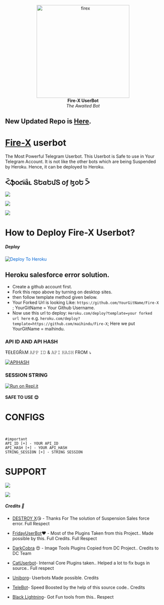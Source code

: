 <p align="center">
   
   <a href="https://github.com/TeamEviral/Fire-X">
      <img src="https://telegra.ph/file/4fd8dcd5319be4e025022.jpg" alt="firex", height="300px",width="300px">
   </a>
   <br>
   <b>Fire-X UserBot</b><br>
   <i>The Awaited Bot</i>
</p>
 
## New Updated Repo is [Here](https://github.com/noobadtiya/FIREXUSERBOT).
   
# [Fire-X](https://t.me/FireXUserBot) userbot

The Most Powerful Telegram Userbot.
This Userbot is Safe to use in Your Telegram Account.
It is not like the other bots which are being Suspended by Heroku. Hence, it can be deployed to Heroku.


## ᑈֆօƈɨǟʟ ՏԵɑԵմՏ օƒ ɮօԵ ᐵ 

<p align="left"><a href="https://github.com/noobadtiya/Fire-X/network/members"><img src="https://img.shields.io/github/forks/TeamEviral/Fire-X?label=Forks&logoColor=purple&style=social"></a><p align="left"><a href="https://github.com/TeamEviral/Fire-X/stargazers"><img src="https://img.shields.io/github/stars/TeamEviral/Fire-X?logoColor=red&style=social"></a><p align="left"><a href="https://github.com/TeamEviral/Fire-X"><img src="https://img.shields.io/github/last-commit/TeamEviral/Fire-X?logoColor=brown&style=plastic"></a>

# How to Deploy Fire-X Userbot?
   
##### Deploy
<a href="https://dashboard.heroku.com/new?button-url=https%3A%2F%2Fgithub.com%2Fmaihindu%2FfireX-&amp;template=https%3A%2F%2Fgithub.com%2Fmaihindu%2Ffirex-" rel="nofollow" style="background-color: initial; box-sizing: border-box; color: #0366d6; text-decoration-line: none;"><img alt="Deploy To Heroku" src="https://camo.githubusercontent.com/83b0e95b38892b49184e07ad572c94c8038323fb/68747470733a2f2f7777772e6865726f6b7563646e2e636f6d2f6465706c6f792f627574746f6e2e737667" style="border-style: none; box-sizing: initial; max-width: 100%;" /></a></div>

## Heroku salesforce error solution.
   - Create a github account first.
   - Fork this repo above by turning on desktop sites.
   - then follow template method given below.
   - Your Forked Url is looking Like: `https://github.com/YourGitName/Fire-X` ; YourGitName = Your Github Username.
   - Now use this url to deploy: `Heroku.com/deploy?template=your forked url here` e.g.  `heroku.com/deploy?template=https://github.com/maihindu/Fire-X`; Here we put YourGitName = maihindu.   


### API ID AND API HASH 
ŦEŁEGŘλM 
𝙰𝙿𝙿 𝙸𝙳 & 𝙰𝙿𝙸 𝙷𝙰𝚂𝙷 
FROM 
 ⤵
   </p><p align="centre"><a href="https://my.telegram.org"> <img src="https://img.shields.io/badge/via_WEBSITE-APP_ID API_HASH-blue?style=for-the-badge&logo=telegram" alt="APIHASH" /></a> 





### SESSION STRING 
<a href="https://replit.com/@Teameviral/Firex-1#main.py"><img alt="Run on Repl.it" src="https://camo.githubusercontent.com/05149b448485553c6f14f6430a45c12dcc79ed3c/68747470733a2f2f7265706c2e69742f62616467652f6769746875622f6a61727669733231303930342f4a6172766973" style="border-style: none; box-sizing: initial; max-width: 100%;" /></a></div>
#### SAFE TO USE 😌

# CONFIGS 
```


#important 
API_ID [+] - YOUR API_ID 
API_HASH [+] - YOUR API_HASH 
STRING_SESSION [+] - STRING SESSION 

```
# SUPPORT 

<a href="https://telegram.me/FIRE_X_CHANNEL" target="_blank"><img src="https://img.shields.io/badge/Join-Channel-yellow.svg?style=for-the-badge&logo=Telegram"></a>

<a href="https://telegram.me/FIREXSUPPORT" target="_blank"><img src="https://img.shields.io/badge/Join-Support%20Group-red.svg?style=for-the-badge&logo=Telegram"></a>


#####  Credits 🌹

- [DESTROY X](https://github.com/CriminaL786/Destroyx)😘 -
Thanks For The solution of Suspension Sales force error. Full Respect

- [FridayUserBot](https://github.com/DevsExpo/FridayUserBot)❤️ - 
Most of the Plugins Taken from this Project.. Made possible by this. Full Credits. Full Respect

- [DarkCobra](https://github.com/DARK-COBRA/DARKCOBRA) 😍 - 
Image Tools Plugins Copied from DC Project.. Credits to DC Team

- [CatUserbot](https://github.com/sandy1709/catuserbot)- 
Internal Core Plugins taken.. Helped a lot to fix bugs in source.. Full respect

- [Uniborg](https://github.com/SPECIHIDE/UniBorg)- 
Userbots Made possible. Credits

- [TeleBot](https://github.com/xditya/Telebot)-
Speed Boosted by the help of this source code.. Credits

- [Black Lightning](https://github.com/Keinshin/Black-lightning)- 
Got Fun tools from this.. Respect
